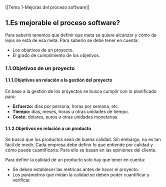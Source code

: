 [[Tema 1-Mejoras del proceso software]]

## 1.Es mejorable el proceso software?
Para saberlo tenemos que definir que meta se quiere alcanzar y cómo de lejos se está de esa meta. Para saberlo se debe tener en cuenta:
+ Los objetivos de un proyecto.
+ El grado de cumplimiento de los objetivos.

### 1.1.Objetivos de un proyecto
#### 1.1.1.Objetivos en relación a la gestión del proyecto
En base a la gestión de los proyectos se busca cumplir con lo planificado para:
+ **Esfuerzo:** días por persona, horas por semana, etc.
+ **Tiempo:** días, meses, horas u otras unidades de tiempo.
+ **Coste:** dólares, euros u otras unidades monetarias.

#### 1.1.2.Objetivos en relación a un producto
Se busca que los productos sean de buena calidad. Sin embargo, no es tan fácil de medir. Cada empresa debe definir lo que entiende por calidad y cómo puede cuantificarla. Para ello se basan en las opiniones del cliente.

Para definir la calidad de un producto solo hay que tener en cuenta:
+ Se deben establecer las métricas antes de hacer el proyecto.
+ Los parámetros que midan la calidad se deben poder cuantificar y verificar.
